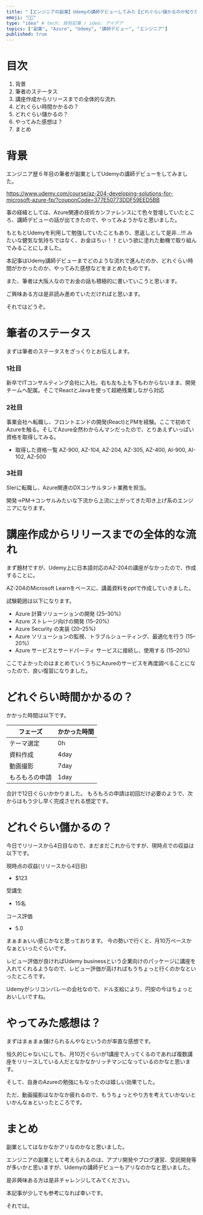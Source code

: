```yaml
---
title: "【エンジニアの副業】Udemyの講師デビューしてみた【どれぐらい儲かるのか知りたい？】"
emoji: "🧑‍🏫"
type: "idea" # tech: 技術記事 / idea: アイデア
topics: ["副業", "Azure", "Udemy", "講師デビュー", "エンジニア"]
published: true
---
```


# 目次

1. 背景
2. 筆者のステータス
3. 講座作成からリリースまでの全体的な流れ
4. どれぐらい時間かかるの？
5. どれぐらい儲かるの？
6. やってみた感想は？
7. まとめ

# 背景

エンジニア歴６年目の筆者が副業としてUdemyの講師デビューをしてみました。

https://www.udemy.com/course/az-204-developing-solutions-for-microsoft-azure-fp/?couponCode=377E50773DDF59EED5BB

事の経緯としては、Azure関連の技術カンファレンスにて色々登壇していたところ、講師デビューの話が出てきたので、やってみようかなと思いました。
  
もともとUdemyを利用して勉強していたこともあり、恩返しとして是非...!!!
みたいな健気な気持ちではなく、お金ほちぃ！！という欲に塗れた動機で取り組んでみることにしました。
  
本記事はUdemy講師デビューまでどのような流れで進んだのか、どれぐらい時間がかかったのか、やってみた感想などをまとめたものです。

また、筆者は大阪人なのでお金の話も積極的に書いていこうと思います。

ご興味ある方は是非読み進めていただければと思います。

それではどうぞ。


# 筆者のステータス

まずは筆者のステータスをざっくりとお伝えします。

### 1社目
新卒でITコンサルティング会社に入社。右も左も上も下もわからないまま、開発チームへ配属。そこでReactとJavaを使って超絶残業しながら対応

### 2社目
事業会社へ転職し、フロントエンドの開発(React)とPMを経験。ここで初めてAzureを触る。そしてAzure全然わからんマンだったので、とりあえずいっぱい資格を取得してみる。
- 取得した資格一覧
AZ-900, AZ-104, AZ-204, AZ-305, AZ-400, AI-900, AI-102, AZ-500

### 3社目
SIerに転職し、Azure関連のDXコンサルタント業務を担当。

開発→PM→コンサルみたいな下流から上流に上がってきた叩き上げ系のエンジニアになります。


# 講座作成からリリースまでの全体的な流れ
まず題材ですが、Udemy上に日本語対応のAZ-204の講座がなかったので、作成することに。

AZ-204のMicrosoft Learnをベースに、講義資料をpptで作成していきました。

試験範囲は以下になります。
- Azure 計算ソリューションの開発 (25–30%)
- Azure ストレージ向けの開発 (15–20%)
- Azure Security の実装 (20–25%)
- Azure ソリューションの監視、トラブルシューティング、最適化を行う (15–20%)
- Azure サービスとサードパーティ サービスに接続し、使用する (15–20%)


ここでよかったのはまとめていくうちにAzureのサービスを再度調べることになったので、良い復習になりました。



# どれぐらい時間かかるの？

かかった時間は以下です。

| フェーズ       | かかった時間 |
| -------------- | ------------ |
| テーマ選定     | 0h           |
| 資料作成       | 4day         |
| 動画撮影       | 7day         |
| もろもろの申請 | 1day         |

合計で12日ぐらいかかりました。
もろもろの申請は初回だけ必要のようで、次からはもう少し早く完成させれる想定です。

# どれぐらい儲かるの？

今日でリリースから4日目なので、まだまだこれからですが、現時点での収益は以下です。

現時点の収益(リリースから4日目)
- $123

受講生
- 15名

コース評価
- 5.0

まぁまぁいい感じかなと思っております。
今の勢いで行くと、月10万ペースかなぁといったぐらいです。

レビュー評価が良ければUdemy businessという企業向けのパッケージに講座を入れてくれるようなので、レビュー評価が高ければもうちょっと行くのかなといったところです。

Udemyがシリコンバレーの会社なので、ドル支給により、円安の今はちょっとおいしいですね。

# やってみた感想は？
まずはまぁまぁ儲けられるんやなというのが率直な感想です。

恒久的じゃないにしても、月10万ぐらいが1講座で入ってくるのであれば複数講座をリリースしている人だとなかなかリッチマンになっているのかなと思います。

そして、自身のAzureの勉強にもなったのは嬉しい効果でした。

ただ、動画撮影はなかなか疲れるので、もうちょっとやり方を考えていかないといかんなぁといったところです。

# まとめ

副業としてはなかなかアリなのかなと思いました。

エンジニアの副業として考えられるのは、アプリ開発やブログ運営、受託開発等が多いかと思いますが、Udemyの講師デビューもアリなのかなと思いました。

是非興味ある方は是非チャレンジしてみてください。

本記事が少しでも参考になれば幸いです。

それでは。